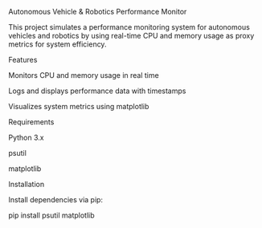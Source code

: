 Autonomous Vehicle & Robotics Performance Monitor

This project simulates a performance monitoring system for autonomous vehicles and robotics by using real-time CPU and memory usage as proxy metrics for system efficiency.

Features

Monitors CPU and memory usage in real time

Logs and displays performance data with timestamps

Visualizes system metrics using matplotlib


Requirements

Python 3.x

psutil

matplotlib


Installation

Install dependencies via pip:

pip install psutil matplotlib
